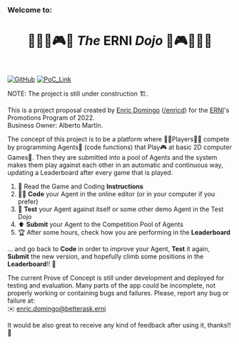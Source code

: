 ### Welcome to: 

# <center>👩‍💻🤖🎮👾 _The_ ERNI _Dojo_ 👾🎮🤖👨‍💻 </center>

<br />

[![GitHub][github_badge]][github_link] [![PoC_Link][the_erni_dojo_badge]][the_erni_dojo_link]

NOTE: The project is still under construction 🏗️.

This is a project proposal created by [Enric Domingo](https://www.linkedin.com/in/e-domingo/) ([/enricd](https://github.com/enricd)) for the [ERNI](https://betterask.erni)'s Promotions Program of 2022.  
Business Owner: Alberto Martín.

The concept of this project is to be a platform where 👩‍💻Players👨‍💻 compete by programming Agents🤖 (code functions) that Play🎮 at basic 2D computer Games👾. Then they are submitted into a pool of Agents and the system makes them play against each other in an automatic and continuous way, updating a Leaderboard after every game that is played.

1. 📄 Read the Game and Coding __Instructions__
2. 👨‍💻 __Code__ your Agent in the online editor (or in your computer if you prefer)
3. 🧪 __Test__ your Agent against itself or some other demo Agent in the Test Dojo
4. ⬆️ __Submit__ your Agent to the Competition Pool of Agents
5. 🏆 After some hours, check how you are performing in the __Leaderboard__

... and go back to __Code__ in order to improve your Agent, __Test__ it again, __Submit__ the new version, and hopefully climb some positions in the __Leaderboard__!! 🚀

The current Prove of Concept is still under development and deployed for testing and evaluation. Many parts of the app could be incomplete, not properly working or containing bugs and failures. Please, report any bug or failure at:  
✉️ enric.domingo@betterask.erni

It would be also great to receive any kind of feedback after using it, thanks!! 🤗


[github_badge]: https://badgen.net/badge/icon/GitHub?icon=github&color=black&label
[github_link]: https://github.com/enricd/the_erni_dojo

[the_erni_dojo_badge]: https://img.shields.io/badge/PoC%20link-The%20ERNI%20Dojo-orange
[the_erni_dojo_link]: http://52.47.125.5:8501/